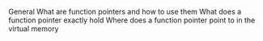 General What are function pointers and how to use them What does a function pointer exactly hold Where does a function pointer point to in the virtual memory
